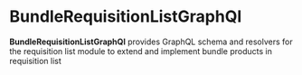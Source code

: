 # BundleRequisitionListGraphQl

**BundleRequisitionListGraphQl** provides GraphQL schema and resolvers for the requisition list module to extend and implement bundle products in requisition list
